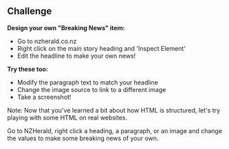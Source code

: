 ## Challenge

**Design your own "Breaking News" item:**

- Go to nzherald.co.nz
- Right click on the main story heading and 'Inspect Element'
- Edit the headline to make your own news!

**Try these too:**

- Modify the paragraph text to match your headline
- Change the image source to link to a different image
- Take a screenshot!

Note:
Now that you've learned a bit about how HTML is structured, let's try playing with some HTML on real websites.

Go to NZHerald, right click a heading, a paragraph, or an image and change the values to make some breaking news of your own.